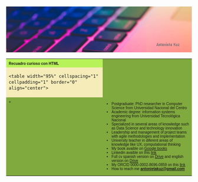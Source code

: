 
![](assets/portada.png)


<table width="200" cellspacing="1" cellpadding="3" border="0" bgcolor="#80A93E">
<tr>
   <td bgcolor="#B7F259"><font size=1 face="verdana, arial, helvetica"><b>Recuadro curioso con HTML</b></font></td>
</tr>
<tr>
   <td bgcolor="#F5ECB9">

    <table width="95%" cellspacing="1" cellpadding="1" border="0" align="center">
<tr>
   <td valign=top><font face="verdana, arial, helvetica" size=1>+</font></td>
   <td><font face="verdana, arial, helvetica" size=1>

- Postgraduate: PhD researcher in Computer Science from Universidad Nacional del Centro
- Academic degree: information systems engineering from Universidad Tecnológica Nacional
- Specialized in several areas of knowledge such as Data Science and technology innovation
- Leadership and management of project teams with agile methodologies and implementation
- University teacher in diferent areas of knowledge like UX, computational thinking
- My book avaible on [Google books](https://https://books.google.com.ar/books?id=G9qLDwAAQBAJ&printsec=frontcover&redir_esc=y#v=onepage&q&f=false)
- Linkedin avaible on this [link](https://https://www.linkedin.com/in/antonietakuz/)
- Full cv spanish version on [Drive](https://drive.google.com/file/d/1Oe5UghHAvsJVB5T2Rt_oNiVhX7XRuLsG/view?usp=share_link) and english version on [Drive](https://drive.google.com/file/d/1g3FkLa1Sx6iXqRt2ne20HdjjHHaGktLw/view?usp=share_link)
- My ORCID 0000-0002-8696-0859 on this [link](https://orcid.org/0000-0002-8696-0859)
- How to reach me **antonietakuz@gmail.com**


